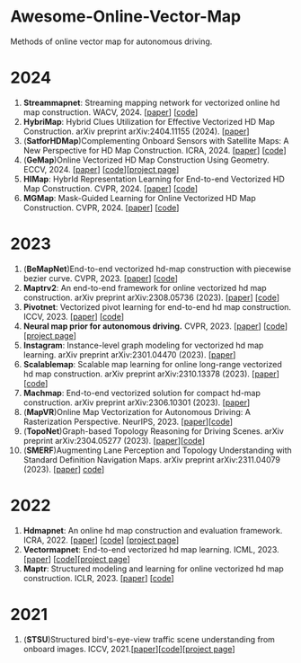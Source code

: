 # Awesome-Online-Vector-Map
Methods of online vector map for autonomous driving.
# 2024
1. **Streammapnet**: Streaming mapping network for vectorized online hd map construction. WACV, 2024. [[paper](https://arxiv.org/pdf/2308.12570)] [[code](https://github.com/yuantianyuan01/StreamMapNet)]
2. **HybriMap**: Hybrid Clues Utilization for Effective Vectorized HD Map Construction. arXiv preprint arXiv:2404.11155 (2024). [[paper](https://arxiv.org/pdf/2404.11155)]
3. (**SatforHDMap**)Complementing Onboard Sensors with Satellite Maps: A New Perspective for HD Map Construction. ICRA, 2024. [[paper](https://arxiv.org/pdf/2308.15427)] [[code](https://github.com/xjtu-cs-gao/SatforHDMap)]
4. (**GeMap**)Online Vectorized HD Map Construction Using Geometry. ECCV, 2024. [[paper](https://arxiv.org/pdf/2312.03341)] [[code](https://github.com/cnzzx/GeMap)][[project page](https://invictus717.github.io/GeMap/)]
5. **HIMap**: HybrId Representation Learning for End-to-end Vectorized HD Map Construction. CVPR, 2024. [[paper](https://arxiv.org/pdf/2403.08639)] [[code](https://github.com/BritaryZhou/HIMap)]
6. **MGMap**: Mask-Guided Learning for Online Vectorized HD Map Construction. CVPR, 2024. [[paper](https://arxiv.org/pdf/2404.00876)] [[code](https://github.com/xiaolul2/MGMap)]
# 2023
1. (**BeMapNet**)End-to-end vectorized hd-map construction with piecewise bezier curve. CVPR, 2023. [[paper](https://arxiv.org/abs/2306.09700)] [[code](https://github.com/er-muyue/BeMapNet)]
2. **Maptrv2**: An end-to-end framework for online vectorized hd map construction. arXiv preprint arXiv:2308.05736 (2023). [[paper](https://arxiv.org/pdf/2308.05736)] [[code](https://github.com/hustvl/MapTR/tree/maptrv2?tab=readme-ov-file)]
3. **Pivotnet**: Vectorized pivot learning for end-to-end hd map construction. ICCV, 2023. [[paper](https://arxiv.org/pdf/2308.16477)] [[code](https://github.com/wenjie710/PivotNet)]
4. **Neural map prior for autonomous driving.** CVPR, 2023. [[paper](https://arxiv.org/pdf/2304.08481)] [[code](https://github.com/Tsinghua-MARS-Lab/neural_map_prior)] [[project page](https://tsinghua-mars-lab.github.io/neural_map_prior/)]
5. **Instagram**: Instance-level graph modeling for vectorized hd map learning. arXiv preprint arXiv:2301.04470 (2023). [[paper](https://arxiv.org/pdf/2301.04470)]
6. **Scalablemap**: Scalable map learning for online long-range vectorized hd map construction. arXiv preprint arXiv:2310.13378 (2023). [[paper](https://arxiv.org/pdf/2310.13378)][[code](https://github.com/jingy1yu/ScalableMap)]
7. **Machmap**: End-to-end vectorized solution for compact hd-map construction. arXiv preprint arXiv:2306.10301 (2023). [[paper](https://arxiv.org/pdf/2306.10301)]
8. (**MapVR**)Online Map Vectorization for Autonomous Driving: A Rasterization Perspective. NeurIPS, 2023. [[paper](https://proceedings.neurips.cc/paper_files/paper/2023/file/654f61ecd998c9095d30d42c03b832aa-Paper-Conference.pdf)][[code](https://github.com/ZhangGongjie/MapVR)]
9. (**TopoNet**)Graph-based Topology Reasoning for Driving Scenes. arXiv preprint arXiv:2304.05277 (2023). [[paper](https://arxiv.org/pdf/2304.05277)][[code](https://github.com/OpenDriveLab/TopoNet)]
10. (**SMERF**)Augmenting Lane Perception and Topology Understanding with Standard Definition Navigation Maps. arXiv preprint arXiv:2311.04079 (2023). [[paper](https://arxiv.org/pdf/2311.04079v1)] [code](https://github.com/NVlabs/SMERF)]
# 2022
1. **Hdmapnet**: An online hd map construction and evaluation framework. ICRA, 2022. [[paper](https://arxiv.org/pdf/2107.06307)] [[code](https://github.com/Tsinghua-MARS-Lab/HDMapNet)] [[project page](https://tsinghua-mars-lab.github.io/HDMapNet/)] 
2. **Vectormapnet**: End-to-end vectorized hd map learning. ICML, 2023. [[paper](https://arxiv.org/pdf/2206.08920)] [[code](https://github.com/Mrmoore98/VectorMapNet_code)][[project page](https://tsinghua-mars-lab.github.io/vectormapnet/)]
3. **Maptr**: Structured modeling and learning for online vectorized hd map construction. ICLR, 2023. [[paper](https://arxiv.org/abs/2208.14437)] [[code](https://github.com/hustvl/MapTR?tab=readme-ov-file)]

# 2021
1. (**STSU**)Structured bird's-eye-view traffic scene understanding from onboard images. ICCV, 2021.[[paper](https://arxiv.org/pdf/2110.01997)][[code](https://github.com/ybarancan/STSU)][[project page](https://patrick-llgc.github.io/Learning-Deep-Learning/paper_notes/stsu.html)]
